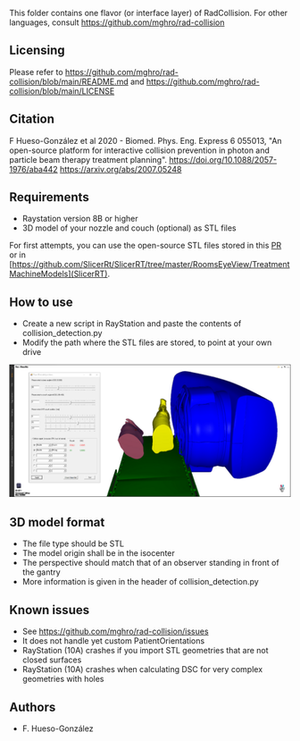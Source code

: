 [//]: # (RadCollision-RayStation)

This folder contains one flavor (or interface layer) of RadCollision. For other languages, consult https://github.com/mghro/rad-collision

Licensing
---------

Please refer to https://github.com/mghro/rad-collision/blob/main/README.md and https://github.com/mghro/rad-collision/blob/main/LICENSE

Citation
--------

F Hueso-González et al 2020 - Biomed. Phys. Eng. Express 6 055013, "An open-source platform for interactive collision prevention in photon and particle beam therapy treatment planning". https://doi.org/10.1088/2057-1976/aba442 https://arxiv.org/abs/2007.05248

Requirements
------------

- Raystation version 8B or higher
- 3D model of your nozzle and couch (optional) as STL files

For first attempts, you can use the open-source STL files stored in this [PR](https://github.com/mghro/rad-collision/issues/21#issuecomment-1073840985) or in [https://github.com/SlicerRt/SlicerRT/tree/master/RoomsEyeView/TreatmentMachineModels](SlicerRT).

How to use
----------

- Create a new script in RayStation and paste the contents of collision_detection.py
- Modify the path where the STL files are stored, to point at your own drive


[![screenshot](screenshot.png)](screenshot.png)


3D model format
---------------

- The file type should be STL
- The model origin shall be in the isocenter
- The perspective should match that of an observer standing in front of the gantry
- More information is given in the header of collision_detection.py

Known issues
------------

- See https://github.com/mghro/rad-collision/issues
- It does not handle yet custom PatientOrientations
- RayStation (10A) crashes if you import STL geometries that are not closed surfaces
- RayStation (10A) crashes when calculating DSC for very complex geometries with holes

Authors
-------

- F. Hueso-González
